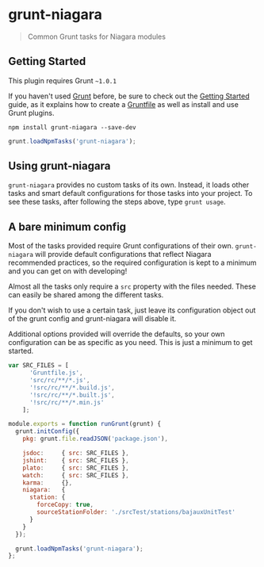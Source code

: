 # grunt-niagara

> Common Grunt tasks for Niagara modules

## Getting Started
This plugin requires Grunt `~1.0.1`

If you haven't used [Grunt](http://gruntjs.com/) before, be sure to check out
the [Getting Started](http://gruntjs.com/getting-started) guide, as it
explains how to create a [Gruntfile](http://gruntjs.com/sample-gruntfile) as
well as install and use Grunt plugins.

```shell
npm install grunt-niagara --save-dev
```

```js
grunt.loadNpmTasks('grunt-niagara');
```

## Using grunt-niagara

`grunt-niagara` provides no custom tasks of its own. Instead, it loads other
tasks and smart default configurations for those tasks into your project. To
see these tasks, after following the steps above, type `grunt usage`.

## A bare minimum config

Most of the tasks provided require Grunt configurations of their own.
`grunt-niagara` will provide default configurations that reflect Niagara
recommended practices, so the required configuration is kept to a minimum and
you can get on with developing!

Almost all the tasks only require a `src` property with the files needed.
These can easily be shared among the different tasks.

If you don't wish to use a certain task, just leave its configuration object
out of the grunt config and grunt-niagara will disable it.

Additional options provided will override the defaults, so your own
configuration can be as specific as you need. This is just a minimum to get
started.

```js
var SRC_FILES = [
      'Gruntfile.js',
      'src/rc/**/*.js',
      '!src/rc/**/*.build.js',
      '!src/rc/**/*.built.js',
      '!src/rc/**/*.min.js'
    ];

module.exports = function runGrunt(grunt) {
  grunt.initConfig({
    pkg: grunt.file.readJSON('package.json'),

    jsdoc:     { src: SRC_FILES },
    jshint:    { src: SRC_FILES },
    plato:     { src: SRC_FILES },
    watch:     { src: SRC_FILES },
    karma:     {},
    niagara:   {
      station: {
        forceCopy: true,
        sourceStationFolder: './srcTest/stations/bajauxUnitTest'
      }
    }
  });

  grunt.loadNpmTasks('grunt-niagara');
};
```
